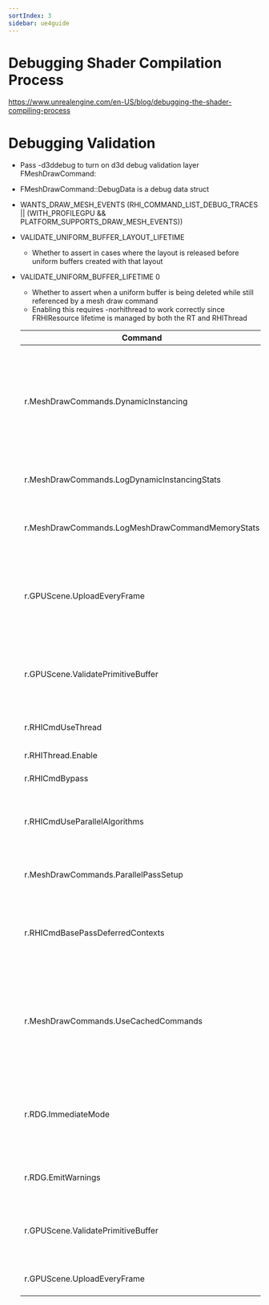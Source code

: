 ```yaml
---
sortIndex: 3
sidebar: ue4guide
---
```


# Debugging Shader Compilation Process

<https://www.unrealengine.com/en-US/blog/debugging-the-shader-compiling-process>


# Debugging Validation

- Pass -d3ddebug to turn on d3d debug validation layer
  FMeshDrawCommand:

- FMeshDrawCommand::DebugData is a debug data struct

- WANTS_DRAW_MESH_EVENTS (RHI_COMMAND_LIST_DEBUG_TRACES || (WITH_PROFILEGPU && PLATFORM_SUPPORTS_DRAW_MESH_EVENTS))

- VALIDATE_UNIFORM_BUFFER_LAYOUT_LIFETIME
  - Whether to assert in cases where the layout is released before uniform buffers created with that layout

- VALIDATE_UNIFORM_BUFFER_LIFETIME 0

  - Whether to assert when a uniform buffer is being deleted while still referenced by a mesh draw command
  - Enabling this requires -norhithread to work correctly since FRHIResource lifetime is managed by both the RT and RHIThread

  | Command                                          | Desc                                                                                                                                       |
  | ------------------------------------------------ | ------------------------------------------------------------------------------------------------------------------------------------------ |
  | r.MeshDrawCommands.DynamicInstancing             | Whether to dynamically combine multiple compatible visible Mesh Draw Commands into one instanced draw on vertex factories that support it. |
  | r.MeshDrawCommands.LogDynamicInstancingStats     | Whether to log dynamic instancing stats on the next frame                                                                                  |
  | r.MeshDrawCommands.LogMeshDrawCommandMemoryStats | Whether to log mesh draw command memory stats on the next frame                                                                            |
  | r.GPUScene.UploadEveryFrame                      | Forces GPU Scene to be fully updated every frame, which is useful for diagnosing issues with stale GPU Scene data.                         |
  | r.GPUScene.ValidatePrimitiveBuffer               | This downloads GPU Scene to the CPU and validates its contents against primitive uniform buffers.                                          |
  | r.RHICmdUseThread                                | To Use a separate thread for RHICmdList                                                                                                    |
  | r.RHIThread.Enable                               | To Disable RHI Thread                                                                                                                      |
  | r.RHICmdBypass                                   | Set to 1 to disable                                                                                                                        |
  | r.RHICmdUseParallelAlgorithms                    | True to use parallel algorithms. Ignored if r.RHICmdBypass is 1.                                                                           |
  | r.MeshDrawCommands.ParallelPassSetup             | Whether to setup mesh draw command pass in parallel.                                                                                       |
  | r.RHICmdBasePassDeferredContexts                 | Disable the parallel tasks for base pass draw dispatch, causing those to happen on the RenderingThread.                                    |
  | r.MeshDrawCommands.UseCachedCommands             | Whether to render from cached mesh draw commands (on vertex factories that support it), or to generate draw commands every frame.          |
  | r.RDG.ImmediateMode                              | Toggle get render graph executing passes as they get created to easily debug crashes caused by pass wiring logic.                          |
  | r.RDG.EmitWarnings                               | Toggle render graph emitting warnings about inefficiencies.                                                                                |
  | r.GPUScene.ValidatePrimitiveBuffer               | Readback the GPU primitive data and assert if it doesn't match the RT primitive data.                                                      |
  | r.GPUScene.UploadEveryFrame                      | Upload the entire scene's primitive data every frame                                                                                       |
